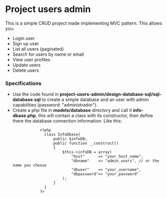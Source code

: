 # Project users admin

This is a simple CRUD project made implementing MVC pattern. This allows you:

<ul>
<li>Login user</li>
<li>Sign up user</li>
<li>List all users (paginated)</li>
<li>Search for users by name or email</li>
<li>View user profiles</li>
<li>Update users</li>
<li>Delete users</li>
</ul>

### Specifications

<ul>
<li>Use the code found in <strong>project-users-admin/design-database-sql/sql-database.sql</strong> to create a simple database and an user with admin capabilities (password: "administrador").</li>
<li>Create a php file in <strong>models/database</strong> directory and call it <strong>info-dbase.php</strong>, this will contain a class with its constructor, then define there the database connection information. Like this:
  
                <?php
                  class InfoDbase{
                      public $infoDB;
                      public function __construct()
                      {
                          $this->infoDB = array(
                              "host"      => "your_host_name",
                              "dbname"    => "admin_users", // or the name you choose
                              "dbuser"    => "your_username",
                              "dbpassword"=> "your_password"
                          );
                      }
                  }
                ?>
                
</li>
</ul>


